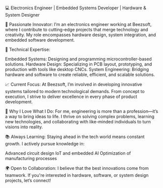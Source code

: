 💻 Electronics Engineer | Embedded Systems Developer | Hardware & System Designer


🚀 Passionate Innovator: I’m an electronics engineer working at Beezsoft, where I contribute to cutting-edge projects that merge technology and creativity. My role encompasses hardware design, system integration, and embedded software development.

🔧 Technical Expertise:

Embedded Systems: Designing and programming microcontroller-based solutions.
Hardware Design: Specializing in PCB layout, prototyping, and production with tools like desktop CNCs.
System Engineering: Bridging hardware and software to create reliable, efficient, and scalable solutions.

📈 Current Focus:
At Beezsoft, I’m involved in developing innovative systems tailored to modern technological demands. From concept to execution, I strive to deliver excellence in every phase of product development.

🌟 Why I Love What I Do:
For me, engineering is more than a profession—it’s a way to bring ideas to life. I thrive on solving complex problems, learning new technologies, and collaborating with like-minded individuals to turn visions into reality.

📚 Always Learning:
Staying ahead in the tech world means constant growth. I actively pursue knowledge in:

Advanced circuit design
IoT and embedded AI
Optimization of manufacturing processes

🌍 Open to Collaboration:
I believe that the best innovations come from teamwork. If you're interested in hardware, software, or system design projects, let’s connect!
